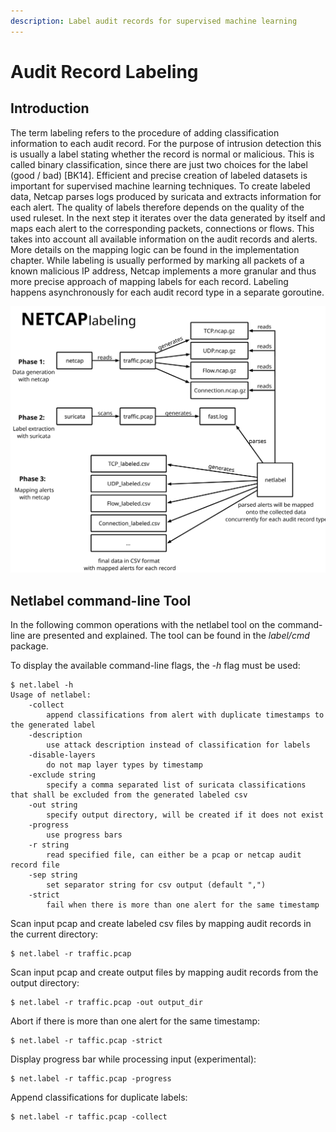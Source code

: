 ```yaml
---
description: Label audit records for supervised machine learning
---
```


# Audit Record Labeling

## Introduction

The term labeling refers to the procedure of adding classification information to each audit record. For the purpose of intrusion detection this is usually a label stating whether the record is normal or malicious. This is called binary classification, since there are just two choices for the label \(good / bad\) \[BK14\]. Efficient and precise creation of labeled datasets is important for supervised machine learning techniques. To create labeled data, Netcap parses logs produced by suricata and extracts information for each alert. The quality of labels therefore depends on the quality of the used ruleset. In the next step it iterates over the data generated by itself and maps each alert to the corresponding packets, connections or flows. This takes into account all available information on the audit records and alerts. More details on the mapping logic can be found in the implementation chapter. While labeling is usually performed by marking all packets of a known malicious IP address, Netcap implements a more granular and thus more precise approach of mapping labels for each record. Labeling happens asynchronously for each audit record type in a separate goroutine.

![](.gitbook/assets/Labels%20%281%29.svg)

## Netlabel command-line Tool

In the following common operations with the netlabel tool on the command-line are presented and explained. The tool can be found in the _label/cmd_ package.

To display the available command-line flags, the _-h_ flag must be used:

```text
$ net.label -h 
Usage of netlabel:
    -collect
        append classifications from alert with duplicate timestamps to the generated label
    -description
        use attack description instead of classification for labels
    -disable-layers
        do not map layer types by timestamp
    -exclude string
        specify a comma separated list of suricata classifications that shall be excluded from the generated labeled csv
    -out string
        specify output directory, will be created if it does not exist
    -progress
        use progress bars
    -r string
        read specified file, can either be a pcap or netcap audit record file
    -sep string
        set separator string for csv output (default ",")
    -strict
        fail when there is more than one alert for the same timestamp
```

Scan input pcap and create labeled csv files by mapping audit records in the current directory:

```text
$ net.label -r traffic.pcap
```

Scan input pcap and create output files by mapping audit records from the output directory:

```text
$ net.label -r traffic.pcap -out output_dir
```

Abort if there is more than one alert for the same timestamp:

```text
$ net.label -r taffic.pcap -strict
```

Display progress bar while processing input \(experimental\):

```text
$ net.label -r taffic.pcap -progress
```

Append classifications for duplicate labels:

```text
$ net.label -r taffic.pcap -collect
```

